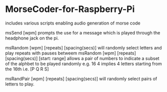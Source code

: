 # MorseCoder-for-Raspberry-Pi

includes various scripts enabling audio generation of morse code

msSend [wpm] prompts the use for a message which is played through the headphone jack on the pi.

msRandom [wpm] [repeats] [spacing(secs)] will randomly select letters and play repeats with pauses betweem
msRandom [wpm] [repeats] [spacing(secs)] [start: range] allows a pair of numbers to indicate a subset of the alphbet to be played randomly
 e.g. 16 4 implies 4 letters starting from the 16th i.e. [P Q R S]

msRandPair [wpm] [repeats] [spacing(secs)]  will randomly select pairs of letters to play.



